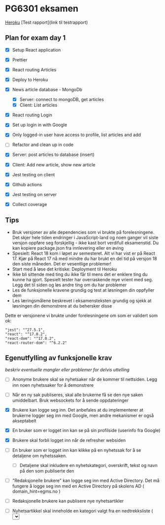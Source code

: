 # PG6301 eksamen <Express Yourself>

[Heroku](https://pgr6301-exam-gilajoanna.herokuapp.com/)
[Test rapport](link til testrapport)

## Plan for exam day 1

* [x] Setup React application
* [x] Prettier
* [x] React routing Articles
* [x] Deploy to Heroku
* [x] News article database - MongoDb
  * [x] Server: connect to mongoDB, get articles
  * [x] Client: List articles
* [x] React routing Login
* [x] Set up login in with Google
* [x] Only logged-in user have access to profile, list articles and add

* [ ] Refactor and clean up in code
* [x] Server: post articles to database (insert)
* [x] Client: Add new article, show new article
* [x] Jest testing on client
* [x] Github actions
* [x] Jest testing on server
* [x] Collect coverage

## Tips

* Bruk versjoner av alle dependencies som vi brukte på forelesningene. Det skjer hele tiden endringer i JavaScript-land og noen ganger vil siste versjon oppføre seg forskjellig - ikke kast bort verdifull eksamenstid. Du kan kopiere package.json fra innlevering eller en øving
* Spesielt: React 18 kom i løpet av semesteret. Alt vi har vist er på React 17. Kjør på React 17 nå med mindre du har brukt en del tid på versjon 18 den siste måneden. Det er vesentlige problemer!
* Start med å løse det kritiske: Deployment til Heroku
* Ikke bli sittende med ting du ikke får til mens det er enklere ting du kunne ha gjort. Spesielt tester har overraskende mye vrient med seg. Legg det til siden og løs andre ting om du har problemer
* Les de funksjonelle kravene grundig og test at løsningen din oppfyller dem
* Les læringsmålene beskrevet i eksamensteksten grundig og sjekk at løsningen din demonstrere at du behersker disse

Dette er versjonene vi brukte under forelesningene om som er validert som ok:

```
"jest": "^27.5.1",
"react": "^17.0.2",
"react-dom": "^17.0.2",
"react-router-dom": "^6.2.2"
```


## Egenutfylling av funksjonelle krav

*beskriv eventuelle mangler eller problemer for delvis uttelling*

* [ ] Anonyme brukere skal se nyhetsaker når de kommer til nettsiden. Legg inn noen nyhetssaker for å demonstrere
* [ ] Når en ny sak publiseres, skal alle brukerne få se den nye saken umiddelbart. Bruk websockets for å sende oppdateringer
* [x] Brukere kan logge seg inn. Det anbefales at du implementerer at brukerne logger seg inn med Google, men andre mekanismer er også akseptabelt
* [x] En bruker som er logget inn kan se på sin profilside (userinfo fra Google)
* [x] Brukere skal forbli logget inn når de refresher websiden
* [ ] En bruker som er logget inn kan klikke på en nyhetssak for å se detaljene om nyhetssaken. 
  * [ ] Detaljene skal inkludere en nyhetskategori, overskrift, tekst og navn på den som publiserte den
* [ ] "Redaksjonelle brukere" kan logge seg inn med Active Directory. Det må fungere å logge seg inn med en Active Directory på skolens AD ( domain_hint=egms.no )
* [ ] Redaksjonelle brukere kan publisere nye nyhetsartikler
* [ ] Nyhetsartikkel skal inneholde en kategori valgt fra en nedtrekksliste ( <select> ), tittel ( <input> ) og tekst ( <textarea> )
* [ ] Dersom noen allerede har publisert en nyhetsartikkel med samme tittel skal serveren sende HTTP status kode 400 og en feilmelding
* [ ] Brukeren skal forhindres fra å sende inn en nyhetsartikkel som mangler kategori, tittel eller tekst
* [ ] En redaksjonell bruker skal kunne redigere en artikkel de selv har publisert
* [ ] Alle feil fra serves skal presenteres til bruker på en pen måte, med mulighet for brukeren til å prøve igjen.


## Må-krav til teknisk løsning
* [ ] Besvarelsen skal inneholde en README-fil med link til Heroku og test coverage. 
* [x] npm start skal starte server og klient. Concurrently og parcel anbefales
* [x] npm test skal kjøre tester. Testene skal ikke feile
* [x] Koden skal ha konsistent formattering. Prettier og Husky anbefales
* [ ] Nettsidene skal ha god layout med CSS Grid (Holy Grail layout) og horisontal navigasjonsmeny. Brukeren må kunne navigere overalt uten å bruke "back" eller redigere URL
* [x] Serveren validerer at brukeren er logget inn
* [ ] Innleveringen skal være i form av en ZIP-fil. Maks størrelse på fila er 1MB Artikler skal lagres i MongoDB
* [x] Applikasjonen skal deployes til Heroku
* [ ] Testene skal kjøre på Github Actions


## Bør-krav til teknisk løsning
* [ ] Github Actions bør beregne testcoverage. Testdekningen bør være over 50%. Bruk collectCoverage för att inkludera alle filer. Kun genererte filer som coverage og dist skal ekskluderes.
* [ ] Vi har fått en rabattkode som gjør det mulig å benytter coveralls. Du kan bruke denne eller
* [ ] Brukeren ser kun menyvalg som de har tilgang til
* [ ] Brukere som går til en side de ikke har tilgang til blir bedt om å logge inn 
* [ ] Brukere bør alltid se listen over artikler når de navigerer seg rundt på sidene


## Egenutfylling av tekniske krav

* [x] Oppsett av package.json, parcel, express, prettier
  * *beskriv eventuelle mangler eller problemer for delvis uttelling*
* [x] React Router
  * *beskriv eventuelle mangler eller problemer for delvis uttelling*
* [x] Express app
  * *beskriv eventuelle mangler eller problemer for delvis uttelling*
* [x] Kommunikasjon mellom frontend (React) og backend (Express)
  * *beskriv eventuelle mangler eller problemer for delvis uttelling*
* [x] Deployment til Heroku
  * *beskriv eventuelle mangler eller problemer for delvis uttelling*
* [x] Bruk av MongoDB
  * *beskriv eventuelle mangler eller problemer for delvis uttelling*
* [x] OpenID Connect
  * *beskriv eventuelle mangler eller problemer for delvis uttelling*
* [ ] Web Sockets
  * *beskriv eventuelle mangler eller problemer for delvis uttelling*
* [ ] Jest med dokumentert testdekning
  * *beskriv eventuelle mangler eller problemer for delvis uttelling*
 
